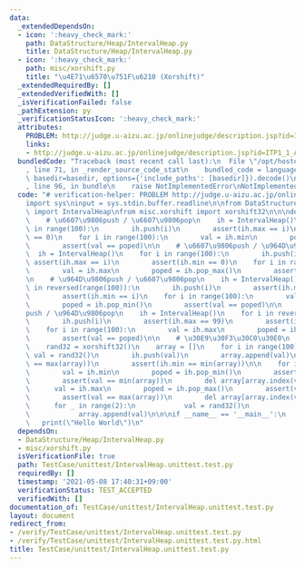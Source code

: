 ```yaml
---
data:
  _extendedDependsOn:
  - icon: ':heavy_check_mark:'
    path: DataStructure/Heap/IntervalHeap.py
    title: DataStructure/Heap/IntervalHeap.py
  - icon: ':heavy_check_mark:'
    path: misc/xorshift.py
    title: "\u4E71\u6570\u751F\u6210 (Xorshift)"
  _extendedRequiredBy: []
  _extendedVerifiedWith: []
  _isVerificationFailed: false
  _pathExtension: py
  _verificationStatusIcon: ':heavy_check_mark:'
  attributes:
    PROBLEM: http://judge.u-aizu.ac.jp/onlinejudge/description.jsp?id=ITP1_1_A
    links:
    - http://judge.u-aizu.ac.jp/onlinejudge/description.jsp?id=ITP1_1_A
  bundledCode: "Traceback (most recent call last):\n  File \"/opt/hostedtoolcache/Python/3.9.5/x64/lib/python3.9/site-packages/onlinejudge_verify/documentation/build.py\"\
    , line 71, in _render_source_code_stat\n    bundled_code = language.bundle(stat.path,\
    \ basedir=basedir, options={'include_paths': [basedir]}).decode()\n  File \"/opt/hostedtoolcache/Python/3.9.5/x64/lib/python3.9/site-packages/onlinejudge_verify/languages/python.py\"\
    , line 96, in bundle\n    raise NotImplementedError\nNotImplementedError\n"
  code: "# verification-helper: PROBLEM http://judge.u-aizu.ac.jp/onlinejudge/description.jsp?id=ITP1_1_A\n\
    import sys\ninput = sys.stdin.buffer.readline\n\nfrom DataStructure.Heap.IntervalHeap\
    \ import IntervalHeap\nfrom misc.xorshift import xorshift32\n\n\ndef main():\n\
    \    # \u6607\u9806push / \u6607\u9806pop\n    ih = IntervalHeap()\n    for i\
    \ in range(100):\n        ih.push(i)\n        assert(ih.max == i)\n        assert(ih.min\
    \ == 0)\n    for i in range(100):\n        val = ih.min\n        poped = ih.pop_min()\n\
    \        assert(val == poped)\n\n    # \u6607\u9806push / \u964D\u9806pop\n  \
    \  ih = IntervalHeap()\n    for i in range(100):\n        ih.push(i)\n       \
    \ assert(ih.max == i)\n        assert(ih.min == 0)\n    for i in range(100):\n\
    \        val = ih.max\n        poped = ih.pop_max()\n        assert(val == poped)\n\
    \n    # \u964D\u9806push / \u6607\u9806pop\n    ih = IntervalHeap()\n    for i\
    \ in reversed(range(100)):\n        ih.push(i)\n        assert(ih.max == 99)\n\
    \        assert(ih.min == i)\n    for i in range(100):\n        val = ih.min\n\
    \        poped = ih.pop_min()\n        assert(val == poped)\n\n    # \u964D\u9806\
    push / \u964D\u9806pop\n    ih = IntervalHeap()\n    for i in reversed(range(100)):\n\
    \        ih.push(i)\n        assert(ih.max == 99)\n        assert(ih.min == i)\n\
    \    for i in range(100):\n        val = ih.max\n        poped = ih.pop_max()\n\
    \        assert(val == poped)\n\n    # \u30E9\u30F3\u30C0\u30E0\n    ih = IntervalHeap()\n\
    \    rand32 = xorshift32()\n    array = []\n    for i in range(100):\n       \
    \ val = rand32()\n        ih.push(val)\n        array.append(val)\n        assert(ih.max\
    \ == max(array))\n        assert(ih.min == min(array))\n\n    for i in range(1000):\n\
    \        val = ih.min\n        poped = ih.pop_min()\n        assert(val == poped)\n\
    \        assert(val == min(array))\n        del array[array.index(val)]\n\n  \
    \      val = ih.max\n        poped = ih.pop_max()\n        assert(val == poped)\n\
    \        assert(val == max(array))\n        del array[array.index(val)]\n\n  \
    \      for _ in range(2):\n            val = rand32()\n            ih.push(val)\n\
    \            array.append(val)\n\n\nif __name__ == '__main__':\n    main()\n \
    \   print(\"Hello World\")\n"
  dependsOn:
  - DataStructure/Heap/IntervalHeap.py
  - misc/xorshift.py
  isVerificationFile: true
  path: TestCase/unittest/IntervalHeap.unittest.test.py
  requiredBy: []
  timestamp: '2021-05-08 17:40:31+09:00'
  verificationStatus: TEST_ACCEPTED
  verifiedWith: []
documentation_of: TestCase/unittest/IntervalHeap.unittest.test.py
layout: document
redirect_from:
- /verify/TestCase/unittest/IntervalHeap.unittest.test.py
- /verify/TestCase/unittest/IntervalHeap.unittest.test.py.html
title: TestCase/unittest/IntervalHeap.unittest.test.py
---
```

